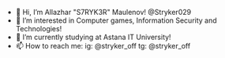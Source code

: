 - 👋 Hi, I’m Allazhar "S7RYK3R" Maulenov! @Stryker029
- 👀 I’m interested in Computer games, Information Security and Technologies!
- 🌱 I’m currently studying at Astana IT University!
- 📫 How to reach me:
      ig: @stryker_off
      tg: @stryker_off
